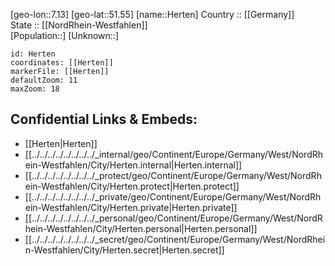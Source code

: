 ﻿---
location: [51.55,7.13] 
mapzoom: [7,12] 
mapmarker: city 
type: City
tags:
- geo/City


SpocWebEntityId: 30918
isDeleted: false
confidential: public

---
[geo-lon::7.13] 
[geo-lat::51.55] 
[name::Herten] 
Country :: [[Germany]]  
State :: [[NordRhein-Westfahlen]]  
[Population::] 
[Unknown::] 


```leaflet
id: Herten
coordinates: [[Herten]] 
markerFile: [[Herten]] 
defaultZoom: 11 
maxZoom: 18
```


## Confidential Links & Embeds: 
- [[Herten|Herten]]  
- [[../../../../../../../../_internal/geo/Continent/Europe/Germany/West/NordRhein-Westfahlen/City/Herten.internal|Herten.internal]] 
- [[../../../../../../../../_protect/geo/Continent/Europe/Germany/West/NordRhein-Westfahlen/City/Herten.protect|Herten.protect]] 
- [[../../../../../../../../_private/geo/Continent/Europe/Germany/West/NordRhein-Westfahlen/City/Herten.private|Herten.private]] 
- [[../../../../../../../../_personal/geo/Continent/Europe/Germany/West/NordRhein-Westfahlen/City/Herten.personal|Herten.personal]] 
- [[../../../../../../../../_secret/geo/Continent/Europe/Germany/West/NordRhein-Westfahlen/City/Herten.secret|Herten.secret]] 

